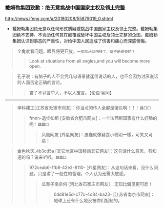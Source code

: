 ### 戴姆勒集团致歉：绝无意挑战中国国家主权及领土完整
http://news.ifeng.com/a/20180208/55879019_0.shtml
- 戴姆勒集团绝无意以任何形式质疑或挑战中国国家主权及领土完整。戴姆勒集团绝不支持、不协助任何意在颠覆或破坏中国主权及领土完整的企图。戴姆勒集团认识到事态的严重性，对给中国人民造成了伤害和痛心而深感懊悔。

>全角度看问题，眼界将更开放。`一句鸡汤就伤残了，莫不是碰瓷的？`
>>Look at situations from all angles,and you will become more open.

>孔子说：有脑子的人不会凭几句语录就迷信说话的人，也不会因为讨厌说话的人而否定正确的言论。
>>君子不以言举人，不以人废言。【论语·宪问】
- - -
>申科建工[江苏省无锡市网友]：你当龙的传人全都是傻瓜啊！！！`龘囗囗`
>>fmnn-退步如斯 [安徽省合肥市网友]：一个法西斯国家有什么好舔的呢！`龘龘囗`
>>>凤凰网友 [外星网友]：愚蠢就像豬耍小聰明一樣，可笑又可惡！

>金色秋天_4b3cd5a [其它地区中国移动其它网友]：这句话什么意思，有知道的吗？说来听听。`龘龘囗`
>>972ceab6-1fb8-42e2-8110- [外星网友]：从这句话来看，没什么问题，只是讲了一般性的哲理，个人认为无需太敏感。
>>>瓜滁子南京何 [河北省石家庄市网友]：无知比偏见更可悲！
>>>>0dd81e5d-c77c-4c84-ba23- [江苏省南京市网友]：地球上还有什么地没被你们抵制的。
